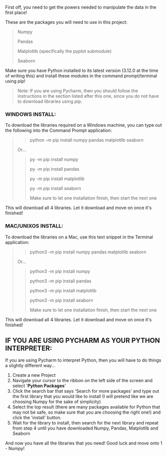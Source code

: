 First off, you need to get the powers needed to manipulate the data in the first place!

These are the packages you will need to use in this project:
> Numpy
> 
> Pandas
>
> Matplotlib (specifically the pyplot submodule)
>
> Seaborn

Make sure you have Python installed to its latest version (3.12.0 at the time of writing this)
and install these modules in the command prompt/terminal using pip!
> Note: If you are using Pycharm, then you should follow the instructions in the section listed
> after this one, since you do not have to download libraries using pip.

### WINDOWS INSTALL:
To download the libraries required on a Windows machine, you can type out the following into the
Command Prompt application:

>> python -m pip install numpy pandas matplotlib seaborn
>> 
> Or...
>
>> py -m pip install numpy
>> 
>> py -m pip install pandas
>>
>> py -m pip install matplotlib
>>
>> py -m pip install seaborn
>>
>> Make sure to let one installation finish, then start the next one

This will download all 4 libraries. Let it download and move on once it's finished!

### MAC/UNIXOS INSTALL:
To download the libraries on a Mac, use this text snippet in the Terminal application:

>> python3 -m pip install numpy pandas matplotlib seaborn
>>
> Or...
>
>> python3 -m pip install numpy
>>
>> python3 -m pip install pandas
>> 
>> python3 -m pip install matplotlib
>> 
>> python3 -m pip install seaborn
>> 
>> Make sure to let one installation finish, then start the next one

This will download all 4 libraries. Let it download and move on once it's finished!

## IF YOU ARE USING PYCHARM AS YOUR PYTHON INTERPRETER:
If you are using Pycharm to interpret Python, then you will have to do things a slightly different way...
1. Create a new Project
2. Navigate your cursor to the ribbon on the left side of the screen and select '**Python Packages**'
3. Click the search bar that says 'Search for more packages' and type out the first library that you would like to install (I will pretend like we are choosing Numpy for the sake of simplicity)
4. Select the top result (there are many packages available for Python that may not be safe, so make sure that you are choosing the right one!) and click the 'install' button.
5. Wait for the library to install, then search for the next library and repeat from step 4 until you have downloaded Numpy, Pandas, Matplotlib and Seaborn

And now you have all the libraries that you need! Good luck and move onto 1 - Numpy!
